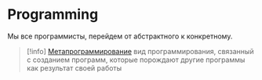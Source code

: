 # Programming

Мы все программисты, перейдем от абстрактного к конкретному.

> [!info] [Метапрограммирование](https://en.wikipedia.org/wiki/Metaprogramming)
> вид программирования, связанный с созданием программ, которые порождают
> другие программы как результат своей работы
